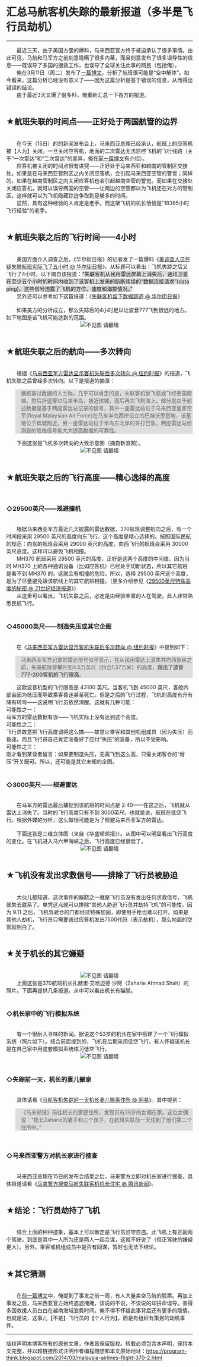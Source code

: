 # 汇总马航客机失踪的最新报道（多半是飞行员劫机） 

-----

<div class="post-body entry-content">
　　最近三天，由于美国方面的爆料，马来西亚官方终于被迫承认了很多事情。由此可见，马航和马军方之前刻意隐瞒了很多内幕，而且刻意发布了很多误导性的信息——既误导了多国的搜救工作，也误导了全球关注此事的网民（包括俺）。<br/>
　　俺在3月11日（周二）发布了<a href="http://program-think.blogspot.com/2014/03/malaysia-airlines-flight-370.html">一篇博文</a>，分析了航班很可能是“空中解体”。如今看来，这篇分析已经没有意义了——因为这篇分析是基于错误的信息，从而得出错误的结论。<br/>
　　由于最近3天又爆了佷多料，俺重新汇总一下各方的报道。<a name="more"></a><br/>
<br/>
<h2>★航班失联的时间点——正好处于两国航管的边界</h2><br/>
　　在今天（15日）的的新闻发布会上，马来西亚总理已经承认，航班上的应答机被【人为】关闭。一旦关闭应答机，地面的二次雷达无法监控飞机的飞行线路（关于“一次雷达”和“二次雷达”的差异，俺在<a href="http://program-think.blogspot.com/2014/03/malaysia-airlines-flight-370.html">前一篇博文</a>有介绍）。<br/>
　　应答机被关闭的时间点很有讲究——正好处于马来西亚和越南的管制区交接处。如果是在马来西亚管制区之内关闭应答机，会引起马来西亚空管的警觉；同样的，如果在越南管制区之内关闭应答机也会引起越南空管的警觉。而如果在交接处关闭应答机，就可以误导两国的空管——让两边的空管都以为飞机还在对方的管制区。这样就可以为飞机隐藏踪迹争取到足够多的时间。<br/>
　　显然，具有这种经验的人肯定是老手。而这架飞机的机长恰恰是“18365小时飞行经验”的老手。<br/>
<br/>
<h2>★航班失联之后的飞行时间——4小时</h2><br/>
　　美国方面介入调查之后，《华尔街日报》的记者发了一篇爆料《<a href="http://cn.wsj.com/gb/20140313/BAS131223.asp" rel="nofollow" target="_blank">美调查人员怀疑失联航班实际飞了五小时 @ 华尔街日报</a>》。从标题可以看出：飞机失踪之后又飞行了4小时。以下摘自该报道：<q style="background-color:#DDD;">失联客机从民用雷达屏幕上消失后，通讯卫星在至少五个小时的时间内收到了该客机上发来的断断续续的“数据连接请求”(data ping)。这些信号透露了飞机的方位、速度和海拔情况。</q><br/>
　　另外还可以参考如下这篇报道：《<a href="http://cn.wsj.com/gb/20140314/bas070242.asp" rel="nofollow" target="_blank">失联客机留下数据踪迹 @ 华尔街日报</a>》<br/>
<br/>
　　如果美方的分析成立，那么失踪后的4小时足以让波音777飞到很远的地方。如下地图是该飞机可能达到的范围。<br/>
<center><img alt="不见图 请翻墙" src="images/qsUOF5fecADcESYehMuTTJfhX7rdE9yqefHxDJ0rJisY-2rBDG22hlRGVD1XJMIs2TKWipadMeUONr-uh-OjmkfwdRqw5rOhWrJIdx0Rggo_B2pNkMXxG9JQKPqBQOD6"/></center><br/>
<h2>★航班失联之后的航向——多次转向</h2><br/>
　　根据《<a href="http://cn.nytimes.com/asia-pacific/20140315/c15radar/" rel="nofollow" target="_blank">马来西亚军方雷达显示客机失联后多次转向  @ 纽约时报</a>》的报道，飞机失联之后曾经多次转向。以下是报道的摘录：<br/>
<blockquote style="background-color:#DDD;">据核查过数据的人士称，几乎可以肯定的是，失联客机曾飞临或飞经泰国南端，然后折返穿过马来半岛，接近槟城，而后再次飞到海上。部分是由于前述数据是基于两座雷达站记录的信号，其中一座雷达站位于马来西亚皇家空军(Royal Malaysian Air Force)在马来半岛西岸设立的巴特沃思基地，该基地位于槟城附近，另一座雷达站位于半岛东北岸的哥打巴鲁。两座雷达站侦测到的联络信号能大大提高数据的可靠性。</blockquote>　　下面这张是飞机多次转向的大致示意图（摘自新浪网）。<br/>
<center><img alt="不见图 请翻墙" src="images/fkFb7ywb41MqG9AvAzCtxDRD2PcpLplNXSIFOuq86Jh40dEV6foWTs4JXwpwAsAi8W5Jm8luvdGEKNmnR8eo_dUnUCU5bKgSF3b0NqbR4ER-CeZ7ZewFuHjeEgJsUabu"/></center><br/>
<h2>★航班失联之后的飞行高度——精心选择的高度</h2><br/>
<h3>◇29500英尺——规避撞机</h3><br/>
　　根据马来西亚军方最近几天披露的雷达数据，370航班调整航向之后，有一个时间段采用 29500 英尺的高度向东飞行。这个高度是精心选择的。按照国际民航的规范：向东的航班会采用 29000 英尺的高度，向西飞行的航班会采用 30000 英尺高度。这样可以避免飞机相撞。<br/>
　　MH370 航班采用 29500 英尺的高度，正好是这两个高度的中间值。因为当时 MH370 上的各种通讯设备（比如应答机）已经处于切断状态，所以其它航班是看不到 MH370 的。这就会有相撞的危险。所以，选择 29500 英尺这个高度，是为了尽量避免跟该航线上的其它航班相撞。（更多介绍参见《<a href="http://jingji.21cbh.com/2014/3-14/4OMDA2NTFfMTA5NjE4OA.html" rel="nofollow" target="_blank">29500英尺特殊高度的秘密 @ 21世纪经济报道</a>》）<br/>
　　从这里可以看出，飞机失联之后，必定是由经验丰富的人在驾驶，此人非常熟悉民航飞行。<br/>
<br/>
<h3>◇45000英尺——制造失压或其它企图</h3><br/>
　　在《<a href="http://cn.nytimes.com/asia-pacific/20140315/c15radar/" rel="nofollow" target="_blank">马来西亚军方雷达显示客机失联后多次转向 @ 纽约时报</a>》中提到如下：<br/>
<blockquote style="background-color:#DDD;">马来西亚军方记录的雷达信号似乎显示，在从民用雷达上消失并向西急转之前，失联航班曾攀升到4.5万英尺（约合1.37万米）的高度，<b>超出了波音777-200客机的飞行限高</b>。</blockquote>　　这款波音机型的飞行限高是 43100 英尺。当客机飞到 45000 英尺，客舱内部会因为低压而导致乘客昏迷甚至死亡。但是之后的飞行过程，飞机的高度有升有降有转弯——这说明飞行员依然清醒。这就有几种可能：<br/>
可能性之一：<br/>
马军方的雷达数据有误——飞机实际上没有达到这个高度。<br/>
可能性之二：<br/>
飞行员故意把飞行高度调得这么搞——故意让乘客和其他机组成员（因为失压）而昏迷。而且飞行员自己肯定准备好了应付“失压”的装备，所以不受影响。<br/>
可能性之三：<br/>
刚才看到某读者留言：如果要制造失压，无需飞到这么高，只需关闭客仓的“增压”开关既可。所以，还可能是其它未知的企图。<br/>
<br/>
<h3>◇3000英尺——规避雷达</h3><br/>
　　在马军方的雷达最后捕捉到该航班的时间点是 2:40——在这之后，飞机就从雷达上消失了。当时的飞行高度只有不到 3000英尺。也就是说，航班在低空飞行。根据外媒的分析，这么做很可能是为了规避马来西亚军方的雷达。<br/>
<br/>
　　下面这张是三维立体图（来自《华盛顿邮报》）。从图中可以明显看出飞行高度的变化。在飞机进入马六甲海峡之后，飞行高度已经很低了。<br/>
<center><img alt="不见图 请翻墙" src="images/QnhZRlg1IwbCUWMsuHFvXapwlSthqMilmpWJgxUqQlCAfltqiE_6kzJe78kwaTL9SyHt2mfaOt35FcPQ8eN8Jz6bfWwOCVopQYkmolpwSawzwC2_kRbC-fCEsqAB4x1c"/></center><br/>
<h2>★飞机没有发出求救信号——排除了飞行员被胁迫</h2><br/>
　　大伙儿都知道，这次事件的蹊跷之一就是飞行员没有发出任何求救信号，飞机就失去联系了。单凭这点就可以排除“其他人胁迫飞行员并劫持飞机”的可能性。因为 9.11 之后，飞机驾驶仓的门都经过特殊加固，即使用手枪也难以打开。如果是其他人劫机，飞行员只需要通过应答机发出7500代码（表示劫机），那么地面的空管就明白了。<br/>
<br/>
<h2>★关于机长的其它嫌疑</h2><br/>
<center><img alt="不见图 请翻墙" src="images/qmJwsqMd0JSQXZgWDGSr_vTYZigXIEbWij1aSgoRymKyL9W_LyazOmbbo7HS0tcXZWn6PG_0MNmo_JA1mf1FJ1kKc7062VILD19KIXkWq-APtQKKPAgT3noRkAL_DsPr"/></center>　　上面这张是370航班机长扎赫里·艾哈迈德·沙阿（Zaharie Ahmad Shah）的照片。下面再提供几条报道。从中可以看出机长有猫腻。<br/>
<br/>
<h3>◇机长家中的飞行模拟系统</h3><br/>
　　有一个很耐人寻味的新闻。据说这个53岁的机长在家中搭建了一个飞行模拟系统（照片如下）。结合前面提到的，飞机在后期采用低空飞行。有人怀疑该机长是在自己家中用这套模拟系统练习低空飞行。<br/>
<center><img alt="不见图 请翻墙" src="images/Bx7bw2n-dD2ZWynoQ5oEQKAgZR02nBlZEuxysH8JEcPn8qnbwMNSTvdhn7jYReVtX6PgPd8p0wWKXO4-aFjhFWxLBpS2EgfabSL5fRZDOn3gt2XJgY9vg5TfJj2JeKXn"/></center><br/>
<h3>◇失踪前一天，机长的妻儿搬家</h3><br/>
　　具体请看《<a href="http://news.163.com/air/14/0316/09/9NEQUSAE00014PHJ.html" rel="nofollow" target="_blank">马航客机失踪前一天机长妻儿搬离住所 @ 网易</a>》。其中提到：<br/>
<blockquote style="background-color:#DDD;">《马来邮报》前往机长的家庭住所，发现只有38岁的女佣在家。这位女佣说：“机长Zaharie的妻子和三个孩子，在航班失联前一天住到了他们第二个住所中。”</blockquote><br/>
<h3>◇马来西亚警方对机长家进行搜查</h3><br/>
　　马来西亚总理在15日的发布会结束之后，马来警方立即对机长家进行搜查。具体报道请看《<a href="http://news.qq.com/a/20140315/007783.htm" rel="nofollow" target="_blank">马来警方搜查马航失联客机机长住宅 @ 腾讯新闻</a>》。<br/>
<br/>
<h2>★结论：飞行员劫持了飞机</h2><br/>
　　综合上面的种种迹象，基本上可以断定是飞行员监守自盗。此飞机上有正副两个驾驶。到底是其中一人所为还是两人一起合谋，这就不好说了（但正驾驶的嫌疑更大）。另外，乘客或机组成员中是否有同谋，暂时也无法下结论。<br/>
<br/>
<h2>★其它猜测</h2><br/>
　　在<a href="http://program-think.blogspot.com/2014/03/malaysia-airlines-flight-370.html">前一篇博文</a>中，俺提到了事发之前一周，有人大量卖空马航的股票。再加上事发之后，马来西亚官方始终遮遮掩掩，该说的不说，不该说的却拼命误导。害得多国救援人员白白在越南海域浪费时间。俺不得不怀疑此事背后还有更多的隐情。也就是说，这事儿【不是】飞行员的【个人行为】，而是有组织有策划的劫机事件。
</div>


------------------------------------------------

版权声明本博客所有的原创文章，作者皆保留版权。转载必须包含本声明，保持本文完整，并以超链接形式注明作者编程随想和本文原始地址：https://program-think.blogspot.com/2014/03/malaysia-airlines-flight-370-2.html
